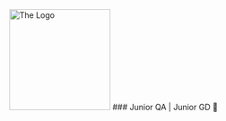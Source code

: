 <img src="https://github.com/https://github.com/shatcung/shatcung/blob/main/Body/Assets/Logo.png" alt="The Logo" width="180"/>
### Junior QA | Junior GD 👋

<!--
**shatcung/shatcung** is a ✨ _special_ ✨ repository because its `README.md` (this file) appears on your GitHub profile.

Here are some ideas to get you started:

- 🔭 I’m currently working on ...
- 🌱 I’m currently learning ...
- 👯 I’m looking to collaborate on ...
- 🤔 I’m looking for help with ...
- 💬 Ask me about ...
- 📫 How to reach me: ...
- 😄 Pronouns: ...
- ⚡ Fun fact: ...
-->
